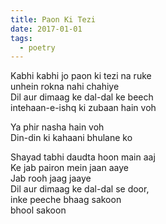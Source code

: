 ```yaml
---
title: Paon Ki Tezi
date: 2017-01-01
tags:
  - poetry
---
```


Kabhi kabhi jo paon ki tezi na ruke<br/>
unhein rokna nahi chahiye<br/>
Dil aur dimaag ke dal-dal ke beech<br/>
intehaan-e-ishq ki zubaan hain voh<br/>

Ya phir nasha hain voh<br/>
Din-din ki kahaani bhulane ko<br/>

Shayad tabhi daudta hoon main aaj<br/>
Ke jab pairon mein jaan aaye<br/>
Jab rooh jaag jaaye<br/>
Dil aur dimaag ke dal-dal se door,<br/>
inke peeche bhaag sakoon<br/>
bhool sakoon<br/>

